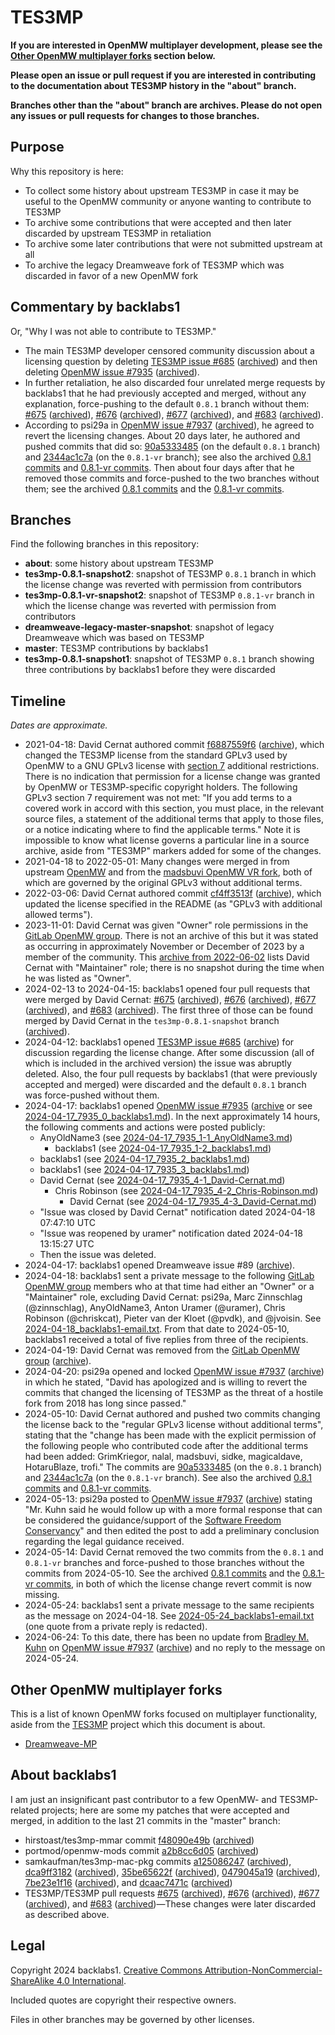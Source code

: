 # TES3MP

**If you are interested in OpenMW multiplayer development, please see the
[Other OpenMW multiplayer forks](#other-openmw-multiplayer-forks) section
below.**

**Please open an issue or pull request if you are interested in contributing
to the documentation about TES3MP history in the "about" branch.**

**Branches other than the "about" branch are archives. Please do not open any
issues or pull requests for changes to those branches.**

## Purpose

Why this repository is here:

- To collect some history about upstream TES3MP in case it may be useful to
  the OpenMW community or anyone wanting to contribute to TES3MP
- To archive some contributions that were accepted and then later discarded by
  upstream TES3MP in retaliation
- To archive some later contributions that were not submitted upstream at all
- To archive the legacy Dreamweave fork of TES3MP which was discarded in favor
  of a new OpenMW fork

## Commentary by backlabs1

Or, "Why I was not able to contribute to TES3MP."

- The main TES3MP developer censored community discussion about a licensing
  question by deleting [TES3MP issue
  #685](https://github.com/TES3MP/TES3MP/issues/685)
  ([archived](https://web.archive.org/web/20240417051934/https://github.com/TES3MP/TES3MP/issues/685))
  and then deleting [OpenMW issue
#7935](https://gitlab.com/OpenMW/openmw/-/issues/7935)
([archived](http://web.archive.org/web/20240418043925/https://gitlab.com/OpenMW/openmw/-/issues/7935)).
- In further retaliation, he also discarded four unrelated merge requests by
  backlabs1 that he had previously accepted and merged, without any
  explanation, force-pushing to the default `0.8.1` branch without them:
  [#675](https://github.com/TES3MP/TES3MP/pull/675)
  ([archived](https://web.archive.org/web/20240516040841/https://github.com/TES3MP/TES3MP/pull/675)),
  [#676](https://github.com/TES3MP/TES3MP/pull/676)
  ([archived](https://web.archive.org/web/20240516040606/https://github.com/TES3MP/TES3MP/pull/676)),
  [#677](https://github.com/TES3MP/TES3MP/pull/677)
  ([archived](https://web.archive.org/web/20240516040557/https://github.com/TES3MP/TES3MP/pull/677)),
  and [#683](https://github.com/TES3MP/TES3MP/pull/683)
  ([archived](https://web.archive.org/web/20240516040548/https://github.com/TES3MP/TES3MP/pull/683)).
- According to psi29a in [OpenMW issue
  #7937](https://gitlab.com/OpenMW/openmw/-/issues/7937)
  ([archived](https://web.archive.org/web/20240421211013/https://gitlab.com/OpenMW/openmw/-/issues/7937)),
  he agreed to revert the licensing changes. About 20 days later, he authored
  and pushed commits that did so:
  [90a5333485](https://web.archive.org/web/20240513214930/https://github.com/TES3MP/TES3MP/commit/90a53334853ca103e13a9f42b0016816d807a844)
  (on the default `0.8.1` branch) and
  [2344ac1c7a](https://web.archive.org/web/20240513232200/https://github.com/TES3MP/TES3MP/commit/2344ac1c7a2a0f31c753dcc47c6e35bebfe288f3)
  (on the `0.8.1-vr` branch); see also the archived [0.8.1
  commits](https://web.archive.org/web/20240513232120/https://github.com/TES3MP/TES3MP/commits/0.8.1/)
  and [0.8.1-vr
  commits](https://web.archive.org/web/20240513232115/https://github.com/TES3MP/TES3MP/commits/0.8.1-vr/). Then
  about four days after that he removed those commits and force-pushed to the
  two branches without them; see the archived [0.8.1
  commits](https://web.archive.org/web/20240514164933/https://github.com/TES3MP/TES3MP/commits/0.8.1/)
  and the [0.8.1-vr
  commits](https://web.archive.org/web/20240514165413/https://github.com/TES3MP/TES3MP/commits/0.8.1-vr/).

## Branches

Find the following branches in this repository:

- **about**: some history about upstream TES3MP
- **tes3mp-0.8.1-snapshot2**: snapshot of TES3MP `0.8.1` branch in which the
  license change was reverted with permission from contributors
- **tes3mp-0.8.1-vr-snapshot2**: snapshot of TES3MP `0.8.1-vr` branch in which
  the license change was reverted with permission from contributors
- **dreamweave-legacy-master-snapshot**: snapshot of legacy Dreamweave which
  was based on TES3MP
- **master**: TES3MP contributions by backlabs1
- **tes3mp-0.8.1-snapshot1**: snapshot of TES3MP `0.8.1` branch showing three
  contributions by backlabs1 before they were discarded

## Timeline

*Dates are approximate.*

- 2021-04-18: David Cernat authored commit
  [f6887559f6](https://github.com/TES3MP/TES3MP/commit/f6887559f6baa2aa94847ee8341045ffeffdac8f)
  ([archive](https://web.archive.org/web/20220908105726/https://github.com/TES3MP/TES3MP/commit/f6887559f6baa2aa94847ee8341045ffeffdac8f)),
  which changed the TES3MP license from the standard GPLv3 used by OpenMW to a
  GNU GPLv3 license with [section
  7](https://www.gnu.org/licenses/gpl-3.0.en.html#section7) additional
  restrictions. There is no indication that permission for a license change
  was granted by OpenMW or TES3MP-specific copyright holders. The following
  GPLv3 section 7 requirement was not met: "If you add terms to a covered work
  in accord with this section, you must place, in the relevant source files, a
  statement of the additional terms that apply to those files, or a notice
  indicating where to find the applicable terms." Note it is impossible to
  know what license governs a particular line in a source archive, aside from
  "TES3MP" markers added for some of the changes.
- 2021-04-18 to 2022-05-01: Many changes were merged in from upstream
  [OpenMW](https://gitlab.com/OpenMW/openmw/) and from the [madsbuvi OpenMW VR
  fork](https://gitlab.com/madsbuvi/openmw), both of which are governed by the
  original GPLv3 without additional terms.
- 2022-03-06: David Cernat authored commit
  [cf4ff3513f](https://github.com/TES3MP/TES3MP/commit/cf4ff3513f25574c6c79377c09fe72e95c2ee069)
  ([archive](https://web.archive.org/web/20240513234432/https://github.com/TES3MP/TES3MP/commit/cf4ff3513f25574c6c79377c09fe72e95c2ee069)),
  which updated the license specified in the README (as "GPLv3 with additional
  allowed terms").
- 2023-11-01: David Cernat was given "Owner" role permissions in the [GitLab
  OpenMW group](https://gitlab.com/groups/OpenMW/-/group_members). There is
  not an archive of this but it was stated as occurring in approximately
  November or December of 2023 by a member of the community. This [archive
  from
  2022-06-02](https://web.archive.org/web/20220602054340/https://gitlab.com/groups/OpenMW/-/group_members)
  lists David Cernat with "Maintainer" role; there is no snapshot during the
  time when he was listed as "Owner".
- 2024-02-13 to 2024-04-15: backlabs1 opened four pull requests that were
  merged by David Cernat: [#675](https://github.com/TES3MP/TES3MP/pull/675)
  ([archived](https://web.archive.org/web/20240516040841/https://github.com/TES3MP/TES3MP/pull/675)),
  [#676](https://github.com/TES3MP/TES3MP/pull/676)
  ([archived](https://web.archive.org/web/20240516040606/https://github.com/TES3MP/TES3MP/pull/676)),
  [#677](https://github.com/TES3MP/TES3MP/pull/677)
  ([archived](https://web.archive.org/web/20240516040557/https://github.com/TES3MP/TES3MP/pull/677)),
  and [#683](https://github.com/TES3MP/TES3MP/pull/683)
  ([archived](https://web.archive.org/web/20240516040548/https://github.com/TES3MP/TES3MP/pull/683)). The
  first three of those can be found merged by David Cernat in the
  `tes3mp-0.8.1-snapshot` branch
  ([archived](https://web.archive.org/web/20240513235608/https://github.com/backlabs1/TES3MP/commits/tes3mp-0.8.1-snapshot/)).
- 2024-04-12: backlabs1 opened [TES3MP issue
  #685](https://github.com/TES3MP/TES3MP/issues/685)
  ([archive](https://web.archive.org/web/20240417051934/https://github.com/TES3MP/TES3MP/issues/685))
  for discussion regarding the license change. After some discussion (all of
  which is included in the archived version) the issue was abruptly
  deleted. Also, the four pull requests by backlabs1 (that were previously
  accepted and merged) were discarded and the default `0.8.1` branch was
  force-pushed without them.
- 2024-04-17: backlabs1 opened [OpenMW issue
  #7935](https://gitlab.com/OpenMW/openmw/-/issues/7935)
  ([archive](http://web.archive.org/web/20240418043925/https://gitlab.com/OpenMW/openmw/-/issues/7935)
  or see [2024-04-17_7935_0_backlabs1.md](2024-04-17_7935_0_backlabs1.md)). In
  the next approximately 14 hours, the following comments and actions were
  posted publicly:
  - AnyOldName3 (see
    [2024-04-17_7935_1-1_AnyOldName3.md](2024-04-17_7935_1-1_AnyOldName3.md))
    - backlabs1 (see
      [2024-04-17_7935_1-2_backlabs1.md](2024-04-17_7935_1-2_backlabs1.md))
  - backlabs1 (see
    [2024-04-17_7935_2_backlabs1.md](2024-04-17_7935_2_backlabs1.md))
  - backlabs1 (see
    [2024-04-17_7935_3_backlabs1.md](2024-04-17_7935_3_backlabs1.md))
  - David Cernat (see
    [2024-04-17_7935_4-1_David-Cernat.md](2024-04-17_7935_4-1_David-Cernat.md))
    - Chris Robinson (see
      [2024-04-17_7935_4-2_Chris-Robinson.md](2024-04-17_7935_4-2_Chris-Robinson.md))
      - David Cernat (see
        [2024-04-17_7935_4-3_David-Cernat.md](2024-04-17_7935_4-3_David-Cernat.md))
  - "Issue was closed by David Cernat" notification dated 2024-04-18 07:47:10
    UTC
  - "Issue was reopened by uramer" notification dated 2024-04-18 13:15:27 UTC
  - Then the issue was deleted.
- 2024-04-17: backlabs1 opened Dreamweave issue #89
  ([archive](https://web.archive.org/web/20240418190203/https://github.com/DreamWeave-MP/Dreamweave/issues/89)).
- 2024-04-18: backlabs1 sent a private message to the following [GitLab OpenMW
  group](https://gitlab.com/groups/OpenMW/-/group_members) members who at that
  time had either an "Owner" or a "Maintainer" role, excluding David Cernat:
  psi29a, Marc Zinnschlag (@zinnschlag), AnyOldName3, Anton Uramer (@uramer),
  Chris Robinson (@chriskcat), Pieter van der Kloet (@pvdk), and @jvoisin. See
  [2024-04-18_backlabs1-email.txt](2024-04-18_backlabs1-email.txt). From that
  date to 2024-05-10, backlabs1 received a total of five replies from three of
  the recipients.
- 2024-04-19: David Cernat was removed from the [GitLab OpenMW
  group](https://gitlab.com/groups/OpenMW/-/group_members)
  ([archive](https://web.archive.org/web/20240513233448/https://gitlab.com/groups/OpenMW/-/group_members)).
- 2024-04-20: psi29a opened and locked [OpenMW issue
  #7937](https://gitlab.com/OpenMW/openmw/-/issues/7937)
  ([archive](https://web.archive.org/web/20240421211013/https://gitlab.com/OpenMW/openmw/-/issues/7937))
  in which he stated, "David has apologized and is willing to revert the
  commits that changed the licensing of TES3MP as the threat of a hostile fork
  from 2018 has long since passed."
- 2024-05-10: David Cernat authored and pushed two commits changing the
  license back to the "regular GPLv3 license without additional terms",
  stating that the "change has been made with the explicit permission of the
  following people who contributed code after the additional terms had been
  added: GrimKriegor, nalal, madsbuvi, sidke, magicaldave, HotaruBlaze,
  trofi." The commits are
  [90a5333485](https://web.archive.org/web/20240513214930/https://github.com/TES3MP/TES3MP/commit/90a53334853ca103e13a9f42b0016816d807a844)
  (on the `0.8.1` branch) and
  [2344ac1c7a](https://web.archive.org/web/20240513232200/https://github.com/TES3MP/TES3MP/commit/2344ac1c7a2a0f31c753dcc47c6e35bebfe288f3)
  (on the `0.8.1-vr` branch). See also the archived [0.8.1
  commits](https://web.archive.org/web/20240513232120/https://github.com/TES3MP/TES3MP/commits/0.8.1/)
  and [0.8.1-vr
  commits](https://web.archive.org/web/20240513232115/https://github.com/TES3MP/TES3MP/commits/0.8.1-vr/).
- 2024-05-13: psi29a posted to [OpenMW issue
  #7937](https://gitlab.com/OpenMW/openmw/-/issues/7937)
  ([archive](https://web.archive.org/web/20240513214819/https://gitlab.com/OpenMW/openmw/-/issues/7937))
  stating "Mr. Kuhn said he would follow up with a more formal response that
  can be considered the guidance/support of the [Software Freedom
  Conservancy](https://sfconservancy.org/)" and then edited the post to add a
  preliminary conclusion regarding the legal guidance received.
- 2024-05-14: David Cernat removed the two commits from the `0.8.1` and
  `0.8.1-vr` branches and force-pushed to those branches without the commits
  from 2024-05-10. See the archived [0.8.1
  commits](https://web.archive.org/web/20240514164933/https://github.com/TES3MP/TES3MP/commits/0.8.1/)
  and the [0.8.1-vr
  commits](https://web.archive.org/web/20240514165413/https://github.com/TES3MP/TES3MP/commits/0.8.1-vr/),
  in both of which the license change revert commit is now missing.
- 2024-05-24: backlabs1 sent a private message to the same recipients as the
  message on 2024-04-18. See
  [2024-05-24_backlabs1-email.txt](2024-05-24_backlabs1-email.txt) (one quote
  from a private reply is redacted).
- 2024-06-24: To this date, there has been no update from [Bradley
  M. Kuhn](https://ebb.org/bkuhn/) on [OpenMW issue
  #7937](https://gitlab.com/OpenMW/openmw/-/issues/7937)
  ([archive](https://web.archive.org/web/20240624215506/https://gitlab.com/OpenMW/openmw/-/issues/7937))
  and no reply to the message on 2024-05-24.

## Other OpenMW multiplayer forks

This is a list of known OpenMW forks focused on multiplayer functionality,
aside from the [TES3MP](https://github.com/TES3MP/TES3MP) project which this
document is about.

- [Dreamweave-MP](https://gitlab.com/dreamweave-mp)

## About backlabs1

I am just an insignificant past contributor to a few OpenMW- and
TES3MP-related projects; here are some my patches that were accepted and
merged, in addition to the last 21 commits in the "master" branch:

- hirstoast/tes3mp-mmar commit
  [f48090e49b](https://github.com/hristoast/tes3mp-mmar/commit/f48090e49b52f19b46552cba89643eba7524ee96)
  ([archived](https://web.archive.org/web/20240611224010/https://github.com/hristoast/tes3mp-mmar/commit/f48090e49b52f19b46552cba89643eba7524ee96))
- portmod/openmw-mods commit
  [a2b8cc6d05](https://gitlab.com/portmod/openmw-mods/-/commit/a2b8cc6d05d1d94cb30b86a47b1750a4f5e28a0f)
  ([archived](https://web.archive.org/web/20240611225255/https://gitlab.com/portmod/openmw-mods/-/commit/a2b8cc6d05d1d94cb30b86a47b1750a4f5e28a0f))
- samkaufman/tes3mp-mac-pkg commits
  [a125086247](https://github.com/samkaufman/tes3mp-mac-pkg/commit/a125086247c53355fb65a897c96d304fdddd9c7c)
  ([archived](https://web.archive.org/web/20240611224405/https://github.com/samkaufman/tes3mp-mac-pkg/commit/a125086247c53355fb65a897c96d304fdddd9c7c)),
  [dca9ff3182](https://github.com/samkaufman/tes3mp-mac-pkg/commit/dca9ff31827d66642bfe517dbd9b5b178b599716)
  ([archived](https://web.archive.org/web/20240611224517/https://github.com/samkaufman/tes3mp-mac-pkg/commit/dca9ff31827d66642bfe517dbd9b5b178b599716)),
  [35be65622f](https://github.com/samkaufman/tes3mp-mac-pkg/commit/35be65622fe54ca9f7b6b275abc66b42f85638d4)
  ([archived](https://web.archive.org/web/20240611224620/https://github.com/samkaufman/tes3mp-mac-pkg/commit/35be65622fe54ca9f7b6b275abc66b42f85638d4)),
  [0479045a19](https://github.com/samkaufman/tes3mp-mac-pkg/commit/0479045a19f2a73a27ff8c0b628af136cd72a8e4)
  ([archived](https://web.archive.org/web/20240611224729/https://github.com/samkaufman/tes3mp-mac-pkg/commit/0479045a19f2a73a27ff8c0b628af136cd72a8e4)),
  [7be23e1f16](https://github.com/samkaufman/tes3mp-mac-pkg/commit/7be23e1f16f27c350e341360f234d1d08e9d561c)
  ([archived](https://web.archive.org/web/20240611224838/https://github.com/samkaufman/tes3mp-mac-pkg/commit/7be23e1f16f27c350e341360f234d1d08e9d561c)),
  and
  [dcaac7471c](https://github.com/samkaufman/tes3mp-mac-pkg/commit/dcaac7471c35cf5f00c0fe4b08e9dd335121b52f)
  ([archived](https://web.archive.org/web/20240611224942/https://github.com/samkaufman/tes3mp-mac-pkg/commit/dcaac7471c35cf5f00c0fe4b08e9dd335121b52f))
- TES3MP/TES3MP pull requests
  [#675](https://github.com/TES3MP/TES3MP/pull/675)
  ([archived](https://web.archive.org/web/20240516040841/https://github.com/TES3MP/TES3MP/pull/675)),
  [#676](https://github.com/TES3MP/TES3MP/pull/676)
  ([archived](https://web.archive.org/web/20240516040606/https://github.com/TES3MP/TES3MP/pull/676)),
  [#677](https://github.com/TES3MP/TES3MP/pull/677)
  ([archived](https://web.archive.org/web/20240516040557/https://github.com/TES3MP/TES3MP/pull/677)),
  and [#683](https://github.com/TES3MP/TES3MP/pull/683)
  ([archived](https://web.archive.org/web/20240516040548/https://github.com/TES3MP/TES3MP/pull/683))—These
  changes were later discarded as described above.

## Legal

Copyright 2024 backlabs1. [Creative Commons
Attribution-NonCommercial-ShareAlike 4.0
International](https://creativecommons.org/licenses/by-nc-sa/4.0/).

Included quotes are copyright their respective owners.

Files in other branches may be governed by other licenses.
